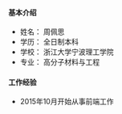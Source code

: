   #### 基本介绍
  - 姓名： 周佩思
  - 学历： 全日制本科
  - 学校： 浙江大学宁波理工学院
  - 专业： 高分子材料与工程

  #### 工作经验
  - 2015年10月开始从事前端工作

